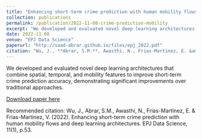 ```yaml
---
title: "Enhancing short-term crime prediction with human mobility flows and deep learning architectures"
collection: publications
permalink: /publication/2022-11-08-crime-prediction-mobility
excerpt: "We developed and evaluated novel deep learning architectures that combine spatial, temporal, and mobility features to improve short-term crime prediction accuracy, demonstrating significant improvements over traditional approaches."
date: 2022-11-08
venue: "EPJ Data Science"
paperurl: "http://saad-abrar.github.io/files/epj_2022.pdf"
citation: "Wu, J., **Abrar, S.M.**, Awasthi, N., Frias-Martinez, E. &amp; Frias-Martinez, V. (2022). Enhancing short-term crime prediction with human mobility flows and deep learning architectures. EPJ Data Science, 11(1), p.53."
---
```


We developed and evaluated novel deep learning architectures that combine spatial, temporal, and mobility features to improve short-term crime prediction accuracy, demonstrating significant improvements over traditional approaches.

[Download paper here](http://saad-abrar.github.io/files/epj_2022.pdf)

Recommended citation: Wu, J., Abrar, S.M., Awasthi, N., Frias-Martinez, E. & Frias-Martinez, V. (2022). Enhancing short-term crime prediction with human mobility flows and deep learning architectures. EPJ Data Science, 11(1), p.53.
